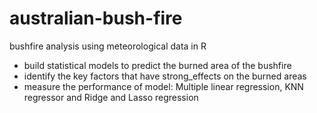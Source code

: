 # australian-bush-fire
bushfire analysis using meteorological data in R
- build statistical models to predict the burned area of the bushfire
- identify the key factors that have strong_effects on the burned areas
- measure the performance of model: Multiple linear regression, KNN regressor and Ridge and Lasso regression
